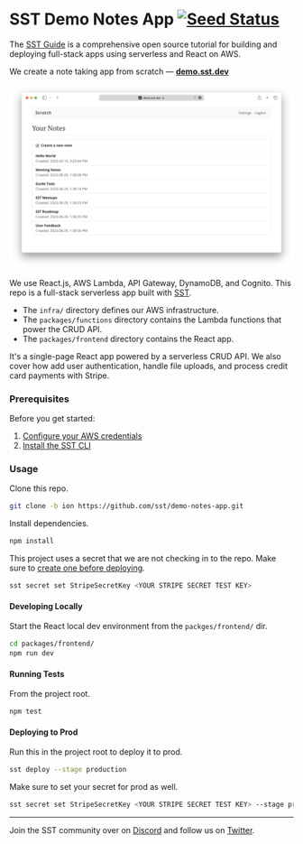 # SST Demo Notes App [![Seed Status](https://api.seed.run/serverless-stack/demo-notes-app/stages/prod/build_badge)](https://console.seed.run/serverless-stack/demo-notes-app)

The [SST Guide](https://sst.dev/guide) is a comprehensive open source tutorial for building and deploying full-stack apps using serverless and React on AWS.

We create a note taking app from scratch — [**demo.sst.dev**](https://demo.sst.dev)

![Demo App](screenshot.png)

We use React.js, AWS Lambda, API Gateway, DynamoDB, and Cognito. This repo is a full-stack serverless app built with [SST](https://github.com/sst/sst).

- The `infra/` directory defines our AWS infrastructure.
- The `packages/functions` directory contains the Lambda functions that power the CRUD API.
- The `packages/frontend` directory contains the React app.

It's a single-page React app powered by a serverless CRUD API. We also cover how add user authentication, handle file uploads, and process credit card payments with Stripe.

### Prerequisites

Before you get started:

1. [Configure your AWS credentials](https://docs.sst.dev/advanced/iam-credentials#loading-from-a-file)
2. [Install the SST CLI](https://ion.sst.dev/docs/reference/cli/)

### Usage

Clone this repo.

```bash
git clone -b ion https://github.com/sst/demo-notes-app.git
```

Install dependencies.

```bash
npm install
```

This project uses a secret that we are not checking in to the repo. Make sure to [create one before deploying](https://sst.dev/chapters/handling-secrets-in-sst.html).

```bash
sst secret set StripeSecretKey <YOUR STRIPE SECRET TEST KEY>
```

#### Developing Locally

Start the React local dev environment from the `packges/frontend/` dir.

```bash
cd packages/frontend/
npm run dev
```

#### Running Tests

From the project root.

```bash
npm test
```

#### Deploying to Prod

Run this in the project root to deploy it to prod.

```bash
sst deploy --stage production
```

Make sure to set your secret for prod as well.

```bash
sst secret set StripeSecretKey <YOUR STRIPE SECRET TEST KEY> --stage production
```

---

Join the SST community over on [Discord](https://discord.gg/sst) and follow us on [Twitter](https://twitter.com/SST_dev).
